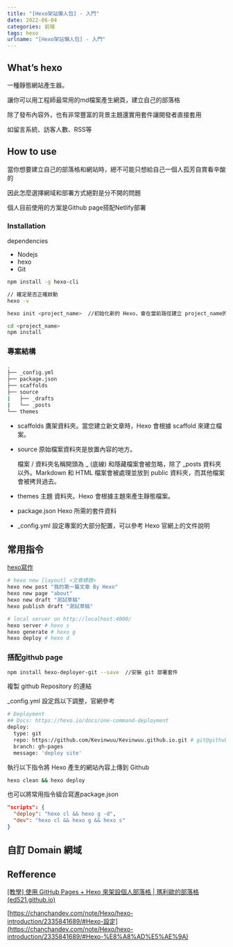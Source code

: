 ```yaml
---
title: "[Hexo架站懶人包] - 入門"
date: 2022-06-04
categories: 前端
tags: hexo
urlname: "[Hexo架站懶人包] - 入門"
---
```



## What’s hexo

一種靜態網站產生器。

讓你可以用工程師最常用的md檔案產生網頁，建立自己的部落格

除了發布內容外，也有非常豐富的背景主題還實用套件讓開發者直接套用

如留言系統、訪客人數、RSS等

<!--more-->

## How to use

當你想要建立自己的部落格和網站時，總不可能只想給自己一個人孤芳自賞看辛酸的

因此怎麼選擇網域和部署方式絕對是分不開的問題

個人目前使用的方案是Github page搭配Netlify部署

### Installation

dependencies

- Nodejs
- hexo
- Git

```bash
npm install -g hexo-cli

// 確定是否正確啟動
hexo -v
```

```bash
hexo init <project_name>  //初始化新的 Hexo，會在當前路徑建立 project_name的資料夾

cd <project_name>
npm install

```

### 專案結構

```bash
.
├── _config.yml
├── package.json
├── scaffolds
├── source
|   ├── _drafts
|   └── _posts
└── themes

```

- scaffolds
鷹架資料夾。當您建立新文章時，Hexo 會根據 scaffold 來建立檔案。
- source
原始檔案資料夾是放置內容的地方。
    
    檔案 / 資料夾名稱開頭為 _ (底線) 和隱藏檔案會被忽略，除了 _posts 資料夾以外。Markdown 和 HTML 檔案會被處理並放到 public 資料夾，而其他檔案會被拷貝過去。
    
- themes
主題 資料夾。Hexo 會根據主題來產生靜態檔案。
- package.json
Hexo 所需的套件資料
- _config.yml
設定專案的大部分配置，可以參考 Hexo 官網上的文件說明

## 常用指令

[hexo寫作](https://hexo.io/zh-tw/docs/writing.html)

```bash
# hexo new [layout] <文章標題>
hexo new post "我的第一篇文章 By Hexo"
hexo new page "about"
hexo new draft "測試草稿"
hexo publish draft "測試草稿"

# local server on http://localhost:4000/
hexo server # hexo s
hexo generate # hexo g
hexo deploy # hexo d
```

### 搭配github page

```bash
npm install hexo-deployer-git --save  //安裝 git 部署套件
```

複製 github Repository 的連結

_config.yml 設定爲以下調整，官網參考

```bash
# Deployment
## Docs: https://hexo.io/docs/one-command-deployment
deploy:
  type: git
  repo: https://github.com/Kevinwuu/Kevinwuu.github.io.git # git@github.com:<github_username>/<github_username>.github.io.git
  branch: gh-pages
  message: 'deploy site'
```

執行以下指令將 Hexo 產生的網站內容上傳到 Github

```bash
hexo clean && hexo deploy
```

也可以將常用指令組合寫進package.json

```json
"scripts": {
  "deploy": "hexo cl && hexo g -d",
  "dev": "hexo cl && hexo g && hexo s"
}
```


## 自訂 Domain 網域

## Refference

[[教學] 使用 GitHub Pages + Hexo 來架設個人部落格 | 瑪利歐的部落格 (ed521.github.io)](https://ed521.github.io/2019/07/hexo-install/)

[https://chanchandev.com/note/Hexo/hexo-introduction/2335841689/#Hexo-設定](https://chanchandev.com/note/Hexo/hexo-introduction/2335841689/#Hexo-%E8%A8%AD%E5%AE%9A)